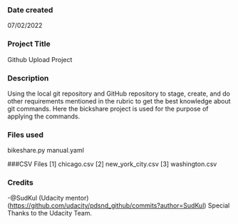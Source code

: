 ### Date created
07/02/2022

### Project Title
Github Upload Project

### Description
Using the local git repository and GitHub repository to stage, create, and do other requirements mentioned in the rubric to get the best knowledge about git commands. Here the bickshare project is used for the purpose of applying the commands.

### Files used
bikeshare.py
manual.yaml

###CSV Files
[1] chicago.csv 
[2] new_york_city.csv 
[3] washington.csv

### Credits
-@SudKul (Udacity mentor) (https://github.com/udacity/pdsnd_github/commits?author=SudKul)
Special Thanks to the Udacity Team.


